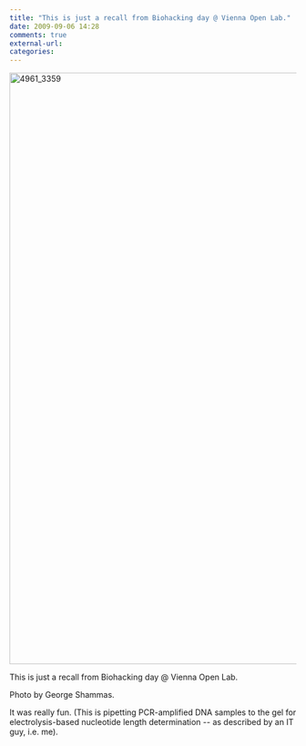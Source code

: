 ```yaml
---
title: "This is just a recall from Biohacking day @ Vienna Open Lab."
date: 2009-09-06 14:28
comments: true
external-url:
categories:
---
```

[<img src="http://1.asset.soup.io/asset/0452/4961_3359.jpeg" width="1386" height="1039" alt="4961_3359" />][1]

This is just a recall from Biohacking day @ Vienna Open Lab.  
  
Photo by George Shammas.  
  
It was really fun. (This is pipetting PCR-amplified DNA samples to the gel for electrolysis-based nucleotide length determination -- as described by an IT guy, i.e. me).

  [1]: http://lh4.ggpht.com/_ZriCdsP5Cd0/Spxk3kw1EGI/AAAAAAAABpI/dVbUFWaYs5g/DSCN1297.JPG
